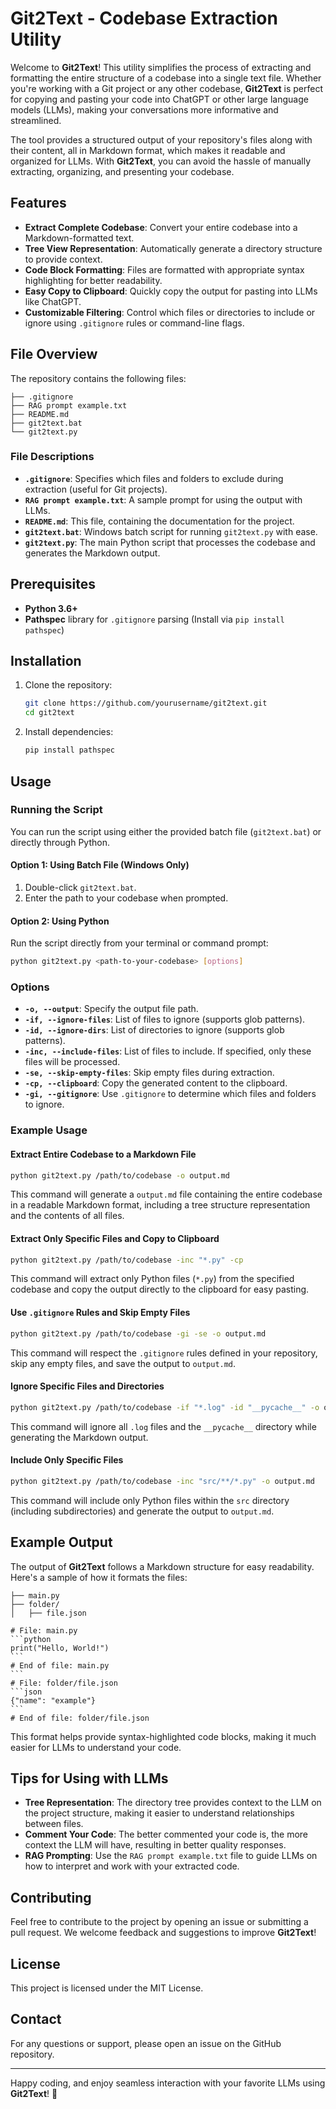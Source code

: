 # Git2Text - Codebase Extraction Utility

Welcome to **Git2Text**! This utility simplifies the process of extracting and formatting the entire structure of a codebase into a single text file. Whether you're working with a Git project or any other codebase, **Git2Text** is perfect for copying and pasting your code into ChatGPT or other large language models (LLMs), making your conversations more informative and streamlined.

The tool provides a structured output of your repository's files along with their content, all in Markdown format, which makes it readable and organized for LLMs. With **Git2Text**, you can avoid the hassle of manually extracting, organizing, and presenting your codebase.

## Features

- **Extract Complete Codebase**: Convert your entire codebase into a Markdown-formatted text.
- **Tree View Representation**: Automatically generate a directory structure to provide context.
- **Code Block Formatting**: Files are formatted with appropriate syntax highlighting for better readability.
- **Easy Copy to Clipboard**: Quickly copy the output for pasting into LLMs like ChatGPT.
- **Customizable Filtering**: Control which files or directories to include or ignore using `.gitignore` rules or command-line flags.

## File Overview

The repository contains the following files:

```
├── .gitignore
├── RAG prompt example.txt
├── README.md
├── git2text.bat
└── git2text.py
```

### File Descriptions

- **`.gitignore`**: Specifies which files and folders to exclude during extraction (useful for Git projects).
- **`RAG prompt example.txt`**: A sample prompt for using the output with LLMs.
- **`README.md`**: This file, containing the documentation for the project.
- **`git2text.bat`**: Windows batch script for running `git2text.py` with ease.
- **`git2text.py`**: The main Python script that processes the codebase and generates the Markdown output.

## Prerequisites

- **Python 3.6+**
- **Pathspec** library for `.gitignore` parsing (Install via `pip install pathspec`)

## Installation

1. Clone the repository:
   ```bash
   git clone https://github.com/yourusername/git2text.git
   cd git2text
   ```
2. Install dependencies:
   ```bash
   pip install pathspec
   ```

## Usage

### Running the Script

You can run the script using either the provided batch file (`git2text.bat`) or directly through Python.

#### Option 1: Using Batch File (Windows Only)

1. Double-click `git2text.bat`.
2. Enter the path to your codebase when prompted.

#### Option 2: Using Python

Run the script directly from your terminal or command prompt:

```bash
python git2text.py <path-to-your-codebase> [options]
```

### Options

- **`-o, --output`**: Specify the output file path.
- **`-if, --ignore-files`**: List of files to ignore (supports glob patterns).
- **`-id, --ignore-dirs`**: List of directories to ignore (supports glob patterns).
- **`-inc, --include-files`**: List of files to include. If specified, only these files will be processed.
- **`-se, --skip-empty-files`**: Skip empty files during extraction.
- **`-cp, --clipboard`**: Copy the generated content to the clipboard.
- **`-gi, --gitignore`**: Use `.gitignore` to determine which files and folders to ignore.

### Example Usage

#### Extract Entire Codebase to a Markdown File

```bash
python git2text.py /path/to/codebase -o output.md
```

This command will generate a `output.md` file containing the entire codebase in a readable Markdown format, including a tree structure representation and the contents of all files.

#### Extract Only Specific Files and Copy to Clipboard

```bash
python git2text.py /path/to/codebase -inc "*.py" -cp
```

This command will extract only Python files (`*.py`) from the specified codebase and copy the output directly to the clipboard for easy pasting.

#### Use `.gitignore` Rules and Skip Empty Files

```bash
python git2text.py /path/to/codebase -gi -se -o output.md
```

This command will respect the `.gitignore` rules defined in your repository, skip any empty files, and save the output to `output.md`.

#### Ignore Specific Files and Directories

```bash
python git2text.py /path/to/codebase -if "*.log" -id "__pycache__" -o output.md
```

This command will ignore all `.log` files and the `__pycache__` directory while generating the Markdown output.

#### Include Only Specific Files

```bash
python git2text.py /path/to/codebase -inc "src/**/*.py" -o output.md
```

This command will include only Python files within the `src` directory (including subdirectories) and generate the output to `output.md`.

## Example Output

The output of **Git2Text** follows a Markdown structure for easy readability. Here's a sample of how it formats the files:
````
├── main.py
├── folder/
│   ├── file.json

# File: main.py
```python
print("Hello, World!")
```
# End of file: main.py
```
# File: folder/file.json
```json
{"name": "example"}  
```
# End of file: folder/file.json
````

This format helps provide syntax-highlighted code blocks, making it much easier for LLMs to understand your code.

## Tips for Using with LLMs

- **Tree Representation**: The directory tree provides context to the LLM on the project structure, making it easier to understand relationships between files.
- **Comment Your Code**: The better commented your code is, the more context the LLM will have, resulting in better quality responses.
- **RAG Prompting**: Use the `RAG prompt example.txt` file to guide LLMs on how to interpret and work with your extracted code.

## Contributing

Feel free to contribute to the project by opening an issue or submitting a pull request. We welcome feedback and suggestions to improve **Git2Text**!

## License

This project is licensed under the MIT License.

## Contact

For any questions or support, please open an issue on the GitHub repository.

---

Happy coding, and enjoy seamless interaction with your favorite LLMs using **Git2Text**! 🚀

